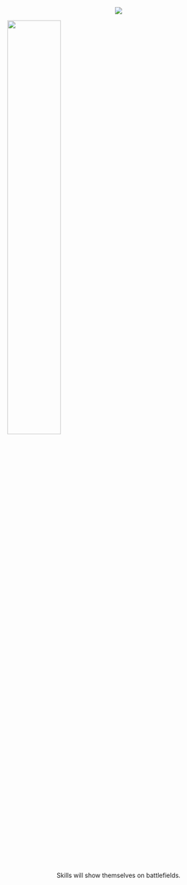 <p align="center">
 <img src="https://www.codewars.com/users/mghorbani2357/badges/large">
</p>
           

<img width="49%" src="https://github-readme-stats.vercel.app/api?username=mghorbani2357&show_icons=true&theme=vue&count_private=true&include_all_commits=true"> 

<p align="center">
 Skills will show themselves on battlefields.
</p>
